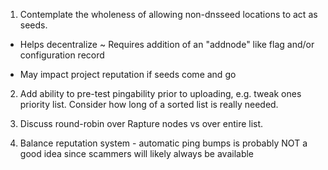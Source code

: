 1) Contemplate the wholeness of allowing non-dnsseed locations to act as seeds.
+ Helps decentralize
~ Requires addition of an "addnode" like flag and/or configuration record
- May impact project reputation if seeds come and go

2) Add ability to pre-test pingability prior to uploading, e.g. tweak ones priority list.
   Consider how long of a sorted list is really needed.

3) Discuss round-robin over Rapture nodes vs over entire list.

4) Balance reputation system - automatic ping bumps is probably NOT a good idea since scammers
   will likely always be available

